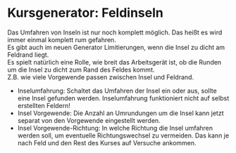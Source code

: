 # Kursgenerator: Feldinseln

  
Das Umfahren von Inseln ist nur noch komplett möglich. Das heißt es wird immer einmal komplett rum gefahren.  
Es gibt auch im neuen Generator Limitierungen, wenn die Insel zu dicht am Feldrand liegt.  
Es spielt natürlich eine Rolle, wie breit das Arbeitsgerät ist, ob die Runden um die Insel zu dicht zum Rand des Feldes kommt.  
Z.B. wie viele Vorgewende passen zwischen Insel und Feldrand.  


  
- Inselumfahrung: Schaltet das Umfahren der Insel ein oder aus, sollte eine Insel gefunden werden. Inselumfahrung funktioniert nicht auf selbst erstellten Feldern!  
- Insel Vorgewende: Die Anzahl an Umrundungen um die Insel kann jetzt separat von den Vorgewende eingestellt werden.  
- Insel Vorgewende-Richtung: In welche Richtung die Insel umfahren werden soll, um eventuelle Richtungswechsel zu vermeiden. Das kann je nach Feld und den Rest des Kurses auf Versuche ankommen.  


